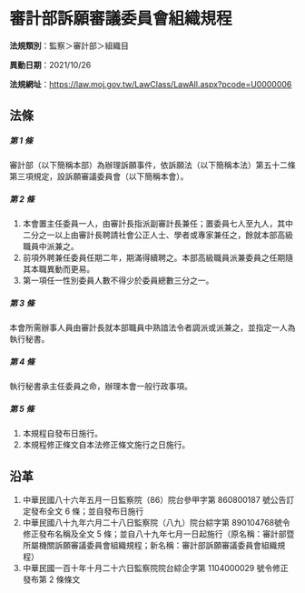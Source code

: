 # 審計部訴願審議委員會組織規程



**法規類別**：監察＞審計部＞組織目

**異動日期**：2021/10/26  

**法規網址**：https://law.moj.gov.tw/LawClass/LawAll.aspx?pcode=U0000006



## 法條
##### 第 1 條
審計部（以下簡稱本部）為辦理訴願事件，依訴願法（以下簡稱本法）第五十二條第三項規定，設訴願審議委員會（以下簡稱本會）。

##### 第 2 條
1. 本會置主任委員一人，由審計長指派副審計長兼任；置委員七人至九人，其中二分之一以上由審計長聘請社會公正人士、學者或專家兼任之，餘就本部高級職員中派兼之。
1. 前項外聘兼任委員任期二年，期滿得續聘之。本部高級職員派兼委員之任期隨其本職異動而更易。
1. 第一項任一性別委員人數不得少於委員總數三分之一。

##### 第 3 條
本會所需辦事人員由審計長就本部職員中熟諳法令者調派或派兼之，並指定一人為執行秘書。

##### 第 4 條
執行秘書承主任委員之命，辦理本會一般行政事項。

##### 第 5 條
1. 本規程自發布日施行。
1. 本規程修正條文自本法修正條文施行之日施行。

## 沿革
1. 中華民國八十六年五月一日監察院（86）院台參甲字第 860800187  號公告訂定發布全文 6  條；並自發布日施行
1. 中華民國八十九年六月二十八日監察院（八九）院台綜字第 890104768號令修正發布名稱及全文 5  條；並自八十九年七月一日起施行（原名稱：審計部暨所屬機關訴願審議委員會組織規程；新名稱：審計部訴願審議委員會組織規程）
1. 中華民國一百十年十月二十六日監察院院台綜企字第 1104000029 號令修正發布第 2  條條文
